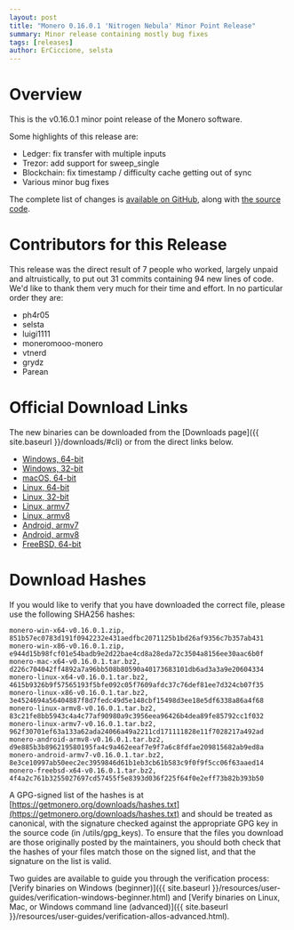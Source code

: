 ```yaml
---
layout: post
title: "Monero 0.16.0.1 'Nitrogen Nebula' Minor Point Release"
summary: Minor release containing mostly bug fixes
tags: [releases]
author: ErCiccione, selsta
---
```


# Overview

This is the v0.16.0.1 minor point release of the Monero software.

Some highlights of this release are:

- Ledger: fix transfer with multiple inputs
- Trezor: add support for sweep_single
- Blockchain: fix timestamp / difficulty cache getting out of sync
- Various minor bug fixes

The complete list of changes is [available on GitHub](https://github.com/monero-project/monero/compare/v0.16.0.0...v0.16.0.1), along with [the source code](https://github.com/monero-project/monero/tree/v0.16.0.1).

# Contributors for this Release

This release was the direct result of 7 people who worked, largely unpaid and altruistically, to put out 31 commits containing 94 new lines of code. We'd like to thank them very much for their time and effort. In no particular order they are:

- ph4r05
- selsta
- luigi1111
- moneromooo-monero
- vtnerd
- grydz
- Parean

# Official Download Links

The new binaries can be downloaded from the [Downloads page]({{ site.baseurl }}/downloads/#cli) or from the direct links below.

- [Windows, 64-bit](https://downloads.getmonero.org/cli/monero-win-x64-v0.16.0.1.zip)
- [Windows, 32-bit](https://downloads.getmonero.org/cli/monero-win-x86-v0.16.0.1.zip)
- [macOS, 64-bit](https://downloads.getmonero.org/cli/monero-mac-x64-v0.16.0.1.tar.bz2)
- [Linux, 64-bit](https://downloads.getmonero.org/cli/monero-linux-x64-v0.16.0.1.tar.bz2)
- [Linux, 32-bit](https://downloads.getmonero.org/cli/monero-linux-x86-v0.16.0.1.tar.bz2)
- [Linux, armv7](https://downloads.getmonero.org/cli/monero-linux-armv7-v0.16.0.1.tar.bz2)
- [Linux, armv8](https://downloads.getmonero.org/cli/monero-linux-armv8-v0.16.0.1.tar.bz2)
- [Android, armv7](https://downloads.getmonero.org/cli/monero-android-armv7-v0.16.0.1.tar.bz2)
- [Android, armv8](https://downloads.getmonero.org/cli/monero-android-armv8-v0.16.0.1.tar.bz2)
- [FreeBSD, 64-bit](https://downloads.getmonero.org/cli/monero-freebsd-x64-v0.16.0.1.tar.bz2)

# Download Hashes

If you would like to verify that you have downloaded the correct file, please use the following SHA256 hashes:

```
monero-win-x64-v0.16.0.1.zip, 851b57ec0783d191f0942232e431aedfbc2071125b1bd26af9356c7b357ab431
monero-win-x86-v0.16.0.1.zip, e944d15b98fcf01e54badb9e2d22bae4cd8a28eda72c3504a8156ee30aac6b0f
monero-mac-x64-v0.16.0.1.tar.bz2, d226c704042ff4892a7a96bb508b80590a40173683101db6ad3a3a9e20604334
monero-linux-x64-v0.16.0.1.tar.bz2, 4615b9326b9f57565193f5bfe092c05f7609afdc37c76def81ee7d324cb07f35
monero-linux-x86-v0.16.0.1.tar.bz2, 3e4524694a56404887f8d7fedc49d5e148cbf15498d3ee18e5df6338a86a4f68
monero-linux-armv8-v0.16.0.1.tar.bz2, 83c21fe8bb5943c4a4c77af90980a9c3956eea96426b4dea89fe85792cc1f032
monero-linux-armv7-v0.16.0.1.tar.bz2, 962f30701ef63a133a62ada24066a49a2211cd171111828e11f7028217a492ad
monero-android-armv8-v0.16.0.1.tar.bz2, d9e885b3b896219580195fa4c9a462eeaf7e9f7a6c8fdfae209815682ab9ed8a
monero-android-armv7-v0.16.0.1.tar.bz2, 8e3ce10997ab50eec2ec3959846d61b1eb3cb61b583c9f0f9f5cc06f63aaed14
monero-freebsd-x64-v0.16.0.1.tar.bz2, 4f4a2c761b3255027697cd57455f5e8393d036f225f64f0e2eff73b82b393b50
```

A GPG-signed list of the hashes is at [https://getmonero.org/downloads/hashes.txt](https://getmonero.org/downloads/hashes.txt) and should be treated as canonical, with the signature checked against the appropriate GPG key in the source code (in /utils/gpg_keys). To ensure that the files you download are those originally posted by the maintainers, you should both check that the hashes of your files match those on the signed list, and that the signature on the list is valid.

Two guides are available to guide you through the verification process: [Verify binaries on Windows (beginner)]({{ site.baseurl }}/resources/user-guides/verification-windows-beginner.html) and [Verify binaries on Linux, Mac, or Windows command line (advanced)]({{ site.baseurl }}/resources/user-guides/verification-allos-advanced.html).